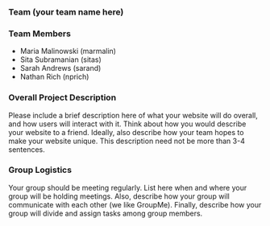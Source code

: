 ### Team (your team name here)

### Team Members
* Maria Malinowski (marmalin)
* Sita Subramanian (sitas)
* Sarah Andrews (sarand)
* Nathan Rich (nprich)

### Overall Project Description
Please include a brief description here of what your website will do overall, and how users will interact with it. Think about how you would describe your website to a friend. Ideally, also describe how your team hopes to make your website unique.  This description need not be more than 3-4 sentences.

### Group Logistics
Your group should be meeting regularly. List here when and where your group will be holding meetings. Also, describe how your group will communicate with each other (we like GroupMe). Finally, describe how your group will divide and assign tasks among group members.
